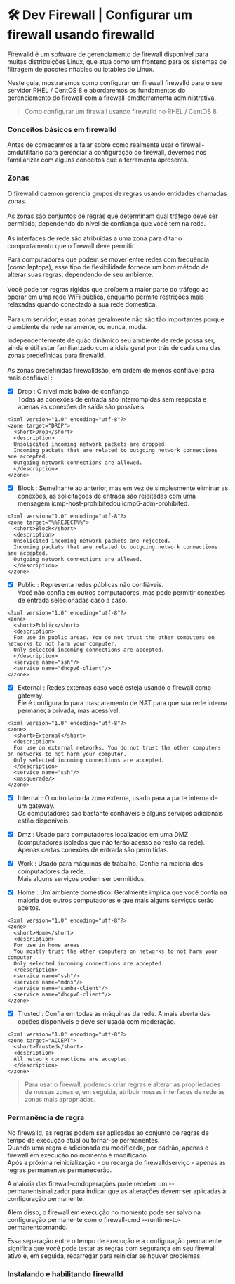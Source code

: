 # 🛠 Dev Firewall | Configurar um firewall usando firewalld

Firewalld é um software de gerenciamento de firewall disponível para muitas distribuições Linux, que atua como um frontend para os sistemas de filtragem de pacotes nftables ou iptables do Linux. </br>

Neste guia, mostraremos como configurar um firewall firewalld para o seu servidor RHEL / CentOS 8 e abordaremos os fundamentos do gerenciamento do firewall com a firewall-cmdferramenta administrativa.

> Como configurar um firewall usando firewalld no  RHEL / CentOS 8

### Conceitos básicos em firewalld

Antes de começarmos a falar sobre como realmente usar o firewall-cmdutilitário para gerenciar a configuração do firewall, devemos nos familiarizar com alguns conceitos que a ferramenta apresenta.

### Zonas

O firewalld daemon gerencia grupos de regras usando entidades chamadas zonas.</br></br>
As zonas são conjuntos de regras que determinam qual tráfego deve ser permitido, dependendo do nível de confiança que você tem na rede.</br></br>
As interfaces de rede são atribuídas a uma zona para ditar o comportamento que o firewall deve permitir.</br>

Para computadores que podem se mover entre redes com frequência (como laptops), esse tipo de flexibilidade fornece um bom método de alterar suas regras, dependendo de seu ambiente.</br></br>
Você pode ter regras rígidas que proíbem a maior parte do tráfego ao operar em uma rede WiFi pública, enquanto permite restrições mais relaxadas quando conectado à sua rede doméstica.</br></br>
Para um servidor, essas zonas geralmente não são tão importantes porque o ambiente de rede raramente, ou nunca, muda.</br>

Independentemente de quão dinâmico seu ambiente de rede possa ser, ainda é útil estar familiarizado com a ideia geral por trás de cada uma das zonas predefinidas para firewalld.</br></br>
As zonas predefinidas firewalldsão, em ordem de menos confiável para mais confiável :</br>

- [x] Drop : O nível mais baixo de confiança.</br>
Todas as conexões de entrada são interrompidas sem resposta e apenas as conexões de saída são possíveis. </br>

```Drop
<?xml version="1.0" encoding="utf-8"?>
<zone target="DROP">
  <short>Drop</short>
  <description>
  Unsolicited incoming network packets are dropped. 
  Incoming packets that are related to outgoing network connections are accepted. 
  Outgoing network connections are allowed.
  </description>
</zone>
```

- [x] Block : Semelhante ao anterior, mas em vez de simplesmente eliminar as conexões, as solicitações de entrada são rejeitadas com uma mensagem icmp-host-prohibitedou icmp6-adm-prohibited.

```Block
<?xml version="1.0" encoding="utf-8"?>
<zone target="%%REJECT%%">
  <short>Block</short>
  <description>
  Unsolicited incoming network packets are rejected. 
  Incoming packets that are related to outgoing network connections are accepted. 
  Outgoing network connections are allowed.
  </description>
</zone>
```

- [x] Public : Representa redes públicas não confiáveis.</br>
Você não confia em outros computadores, mas pode permitir conexões de entrada selecionadas caso a caso.

```Public
<?xml version="1.0" encoding="utf-8"?>
<zone>
  <short>Public</short>
  <description>
  For use in public areas. You do not trust the other computers on networks to not harm your computer. 
  Only selected incoming connections are accepted.
  </description>
  <service name="ssh"/>
  <service name="dhcpv6-client"/>
</zone>
```

- [x] External : Redes externas caso você esteja usando o firewall como gateway.</br>
Ele é configurado para mascaramento de NAT para que sua rede interna permaneça privada, mas acessível.

```External
<?xml version="1.0" encoding="utf-8"?>
<zone>
  <short>External</short>
  <description>
  For use on external networks. You do not trust the other computers on networks to not harm your computer. 
  Only selected incoming connections are accepted.
  </description>
  <service name="ssh"/>
  <masquerade/>
</zone>
```

- [x] Internal : O outro lado da zona externa, usado para a parte interna de um gateway.</br>
Os computadores são bastante confiáveis e alguns serviços adicionais estão disponíveis.


- [x] Dmz : Usado para computadores localizados em uma DMZ (computadores isolados que não terão acesso ao resto da rede).</br>
Apenas certas conexões de entrada são permitidas.

- [x] Work : Usado para máquinas de trabalho. Confie na maioria dos computadores da rede.</br>
Mais alguns serviços podem ser permitidos.

- [x] Home : Um ambiente doméstico. Geralmente implica que você confia na maioria dos outros computadores e que mais alguns serviços serão aceitos.

```Home
<?xml version="1.0" encoding="utf-8"?>
<zone>
  <short>Home</short>
  <description>
  For use in home areas. 
  You mostly trust the other computers on networks to not harm your computer. 
  Only selected incoming connections are accepted.
  </description>
  <service name="ssh"/>
  <service name="mdns"/>
  <service name="samba-client"/>
  <service name="dhcpv6-client"/>
</zone>
```

- [x] Trusted : Confia em todas as máquinas da rede. A mais aberta das opções disponíveis e deve ser usada com moderação.

```Trusted
<?xml version="1.0" encoding="utf-8"?>
<zone target="ACCEPT">
  <short>Trusted</short>
  <description>
  All network connections are accepted.
  </description>
</zone>
```

> Para usar o firewall, podemos criar regras e alterar as propriedades de nossas zonas e, em seguida, atribuir nossas interfaces de rede às zonas mais apropriadas.

### Permanência de regra

No firewalld, as regras podem ser aplicadas ao conjunto de regras de tempo de execução atual ou tornar-se permanentes.</br>
Quando uma regra é adicionada ou modificada, por padrão, apenas o firewall em execução no momento é modificado.</br>
Após a próxima reinicialização - ou recarga do firewalldserviço - apenas as regras permanentes permanecerão.

A maioria das firewall-cmdoperações pode receber um --permanentsinalizador para indicar que as alterações devem ser aplicadas à configuração permanente.</br>

Além disso, o firewall em execução no momento pode ser salvo na configuração permanente com o firewall-cmd --runtime-to-permanentcomando.

Essa separação entre o tempo de execução e a configuração permanente significa que você pode testar as regras com segurança em seu firewall ativo e, em seguida, recarregar para reiniciar se houver problemas.

### Instalando e habilitando firewalld
